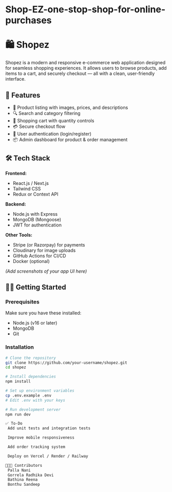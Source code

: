# Shop-EZ-one-stop-shop-for-online-purchases
# 🛍️ Shopez

Shopez is a modern and responsive e-commerce web application designed for seamless shopping experiences. It allows users to browse products, add items to a cart, and securely checkout — all with a clean, user-friendly interface.

## 🚀 Features

- 🧾 Product listing with images, prices, and descriptions
- 🔍 Search and category filtering
- 🛒 Shopping cart with quantity controls
- 💳 Secure checkout flow
- 🔐 User authentication (login/register)
- 📦 Admin dashboard for product & order management

## 🛠️ Tech Stack

**Frontend:**
- React.js / Next.js
- Tailwind CSS
- Redux or Context API

**Backend:**
- Node.js with Express
- MongoDB (Mongoose)
- JWT for authentication

**Other Tools:**
- Stripe (or Razorpay) for payments
- Cloudinary for image uploads
- GitHub Actions for CI/CD
- Docker (optional)

*(Add screenshots of your app UI here)*

## 🧑‍💻 Getting Started

### Prerequisites

Make sure you have these installed:
- Node.js (v16 or later)
- MongoDB
- Git

### Installation

```bash
# Clone the repository
git clone https://github.com/your-username/shopez.git
cd shopez

# Install dependencies
npm install

# Set up environment variables
cp .env.example .env
# Edit .env with your keys

# Run development server
npm run dev

✅ To-Do
 Add unit tests and integration tests

 Improve mobile responsiveness

 Add order tracking system

 Deploy on Vercel / Render / Railway

🧑‍🤝‍🧑 Contributors
 Palla Nani
 Gorrela Radhika Devi
 Bathina Reena
 Bonthu Sandeep
